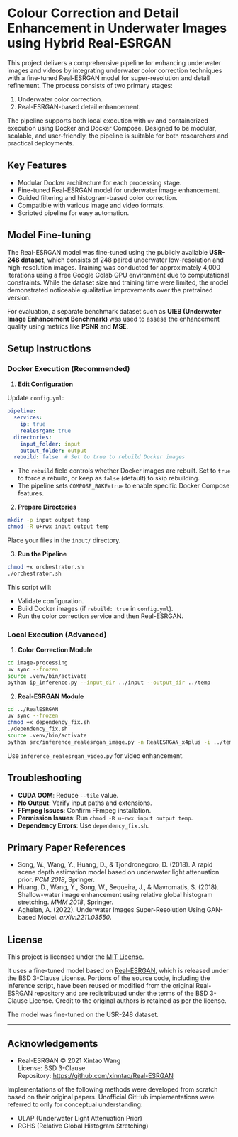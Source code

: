 # Colour Correction and Detail Enhancement in Underwater Images using Hybrid Real-ESRGAN

This project delivers a comprehensive pipeline for enhancing underwater images and videos by integrating underwater color correction techniques with a fine-tuned Real-ESRGAN model for super-resolution and detail refinement. The process consists of two primary stages:

1. Underwater color correction.
2. Real-ESRGAN-based detail enhancement.

The pipeline supports both local execution with `uv` and containerized execution using Docker and Docker Compose. Designed to be modular, scalable, and user-friendly, the pipeline is suitable for both researchers and practical deployments.

## Key Features

* Modular Docker architecture for each processing stage.
* Fine-tuned Real-ESRGAN model for underwater image enhancement.
* Guided filtering and histogram-based color correction.
* Compatible with various image and video formats.
* Scripted pipeline for easy automation.

## Model Fine-tuning

The Real-ESRGAN model was fine-tuned using the publicly available **USR-248 dataset**, which consists of 248 paired underwater low-resolution and high-resolution images. Training was conducted for approximately 4,000 iterations using a free Google Colab GPU environment due to computational constraints. While the dataset size and training time were limited, the model demonstrated noticeable qualitative improvements over the pretrained version.

For evaluation, a separate benchmark dataset such as **UIEB (Underwater Image Enhancement Benchmark)** was used to assess the enhancement quality using metrics like **PSNR** and **MSE**.

## Setup Instructions

### Docker Execution (Recommended)

1. **Edit Configuration**

Update `config.yml`:

```yaml
pipeline:
  services:
    ip: true
    realesrgan: true
  directories:
    input_folder: input
    output_folder: output
  rebuild: false  # Set to true to rebuild Docker images
```

* The `rebuild` field controls whether Docker images are rebuilt. Set to `true` to force a rebuild, or keep as `false` (default) to skip rebuilding.
* The pipeline sets `COMPOSE_BAKE=true` to enable specific Docker Compose features.

2. **Prepare Directories**

```bash
mkdir -p input output temp
chmod -R u+rwx input output temp
```

Place your files in the `input/` directory.

3. **Run the Pipeline**

```bash
chmod +x orchestrator.sh
./orchestrator.sh
```

This script will:

* Validate configuration.
* Build Docker images (if `rebuild: true` in `config.yml`).
* Run the color correction service and then Real-ESRGAN.

### Local Execution (Advanced)

1. **Color Correction Module**

```bash
cd image-processing
uv sync --frozen
source .venv/bin/activate
python ip_inference.py --input_dir ../input --output_dir ../temp
```

2. **Real-ESRGAN Module**

```bash
cd ../RealESRGAN
uv sync --frozen
chmod +x dependency_fix.sh
./dependency_fix.sh
source .venv/bin/activate
python src/inference_realesrgan_image.py -n RealESRGAN_x4plus -i ../temp -o ../output --model_path model/net_g_5000.pth --outscale 4 --tile 400
```

Use `inference_realesrgan_video.py` for video enhancement.

## Troubleshooting

* **CUDA OOM**: Reduce `--tile` value.
* **No Output**: Verify input paths and extensions.
* **FFmpeg Issues**: Confirm FFmpeg installation.
* **Permission Issues**: Run `chmod -R u+rwx input output temp`.
* **Dependency Errors**: Use `dependency_fix.sh`.

## Primary Paper References

* Song, W., Wang, Y., Huang, D., & Tjondronegoro, D. (2018). A rapid scene depth estimation model based on underwater light attenuation prior. *PCM 2018*, Springer.
* Huang, D., Wang, Y., Song, W., Sequeira, J., & Mavromatis, S. (2018). Shallow-water image enhancement using relative global histogram stretching. *MMM 2018*, Springer.
* Aghelan, A. (2022). Underwater Images Super-Resolution Using GAN-based Model. *arXiv:2211.03550*.

## License

This project is licensed under the [MIT License](LICENSE).

It uses a fine-tuned model based on [Real-ESRGAN](https://github.com/xinntao/Real-ESRGAN), which is released under the BSD 3-Clause License. Portions of the source code, including the inference script, have been reused or modified from the original Real-ESRGAN repository and are redistributed under the terms of the BSD 3-Clause License.
Credit to the original authors is retained as per the license.

The model was fine-tuned on the USR-248 dataset.

---

## Acknowledgements

- Real-ESRGAN © 2021 Xintao Wang  
  License: BSD 3-Clause  
  Repository: https://github.com/xinntao/Real-ESRGAN

Implementations of the following methods were developed from scratch based on their original papers. Unofficial GitHub implementations were referred to only for conceptual understanding:

- ULAP (Underwater Light Attenuation Prior)
- RGHS (Relative Global Histogram Stretching)

